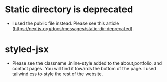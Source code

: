 # Static directory is deprecated

- I used the public file instead. Please see this article (https://nextjs.org/docs/messages/static-dir-deprecated).

# styled-jsx

- Please see the classname .inline-style added to the about,portfolio, and contact pages. You will find it towards the bottom of the page. I used tailwind css to style the rest of the website.
